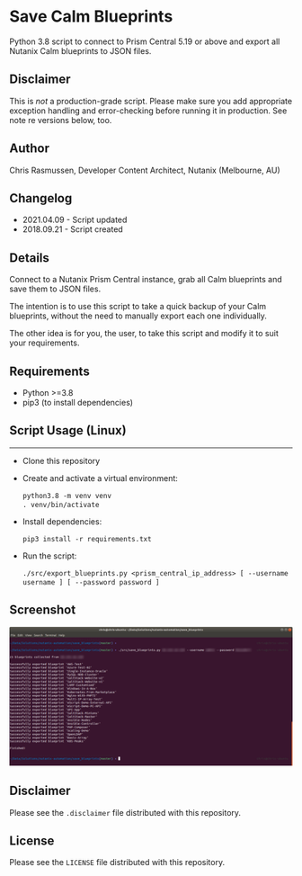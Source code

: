 # Save Calm Blueprints

Python 3.8 script to connect to Prism Central 5.19 or above and export all Nutanix Calm blueprints to JSON files.

## Disclaimer

This is *not* a production-grade script.  Please make sure you add appropriate exception handling and error-checking before running it in production.  See note re versions below, too.

## Author

Chris Rasmussen, Developer Content Architect, Nutanix (Melbourne, AU)

## Changelog

- 2021.04.09 - Script updated
- 2018.09.21 - Script created

## Details

Connect to a Nutanix Prism Central instance, grab all Calm blueprints and save them to JSON files.

The intention is to use this script to take a quick backup of your Calm blueprints, without the need to manually export each one individually.

The other idea is for you, the user, to take this script and modify it to suit your requirements.

## Requirements

- Python >=3.8
- pip3 (to install dependencies)

## Script Usage (Linux)
----------------------

- Clone this repository
- Create and activate a virtual environment:

  ```
  python3.8 -m venv venv
  . venv/bin/activate
  ```

- Install dependencies:

  ```
  pip3 install -r requirements.txt
  ```

- Run the script:

  ```
  ./src/export_blueprints.py <prism_central_ip_address> [ --username username ] [ --password password ]
  ```

## Screenshot

![Screenshot of script running](images/screenshot.png)

## Disclaimer

Please see the `.disclaimer` file distributed with this repository.

## License

Please see the `LICENSE` file distributed with this repository.
